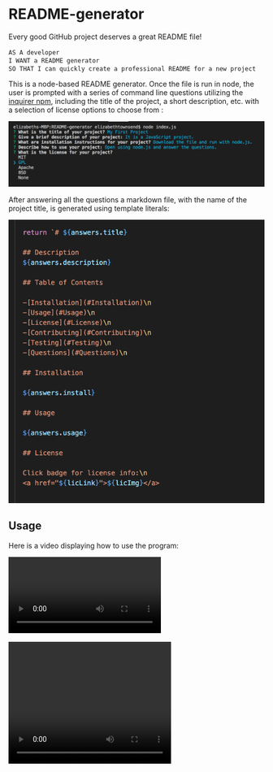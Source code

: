 # README-generator

Every good GitHub project deserves a great README file! 

```
AS A developer
I WANT a README generator
SO THAT I can quickly create a professional README for a new project
```

This is a node-based README generator. Once the file is run in node, the user is prompted with a series of command line questions utilizing the <a href="https://www.npmjs.com/package/inquirer?activeTab=readme">inquirer npm</a>, including the title of the project, a short description, etc. with a selection of license options to choose from :

![questions](images/license.png)

After answering all the questions a markdown file, with the name of the project title, is generated using template literals:

![literals](images/literals.png)


## Usage

Here is a video displaying how to use the program:

![walkthrough video](images/READMEGeneratorWalkThrough.mp4)

<video width="320" height="240" controls>
  <source src="images/READMEGeneratorWalkThrough.mp4" type="video/mp4">
</video>



